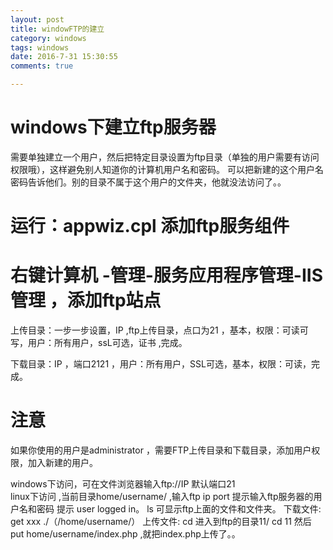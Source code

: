 ```yaml
---
layout: post
title: windowFTP的建立
category: windows 
tags: windows 
date: 2016-7-31 15:30:55
comments: true

---
```


# windows下建立ftp服务器 
需要单独建立一个用户，然后把特定目录设置为ftp目录（单独的用户需要有访问权限哦），这样避免别人知道你的计算机用户名和密码。
可以把新建的这个用户名密码告诉他们。别的目录不属于这个用户的文件夹，他就没法访问了。。

# 运行：appwiz.cpl 添加ftp服务组件

# 右键计算机 -管理-服务应用程序管理-IIS管理 ，添加ftp站点

上传目录：一步一步设置，IP ,ftp上传目录，点口为21  ，基本，权限：可读可写，用户：所有用户，ssL可选，证书 ,完成。

下载目录：IP ，端口2121 ，用户：所有用户，SSL可选，基本，权限：可读，完成。

# 注意
如果你使用的用户是administrator ，需要FTP上传目录和下载目录，添加用户权限，加入新建的用户。


windows下访问，可在文件浏览器输入ftp://IP  默认端口21  
linux下访问 ,当前目录home/username/  ,输入ftp ip port   提示输入ftp服务器的用户名和密码
提示 user logged in。
ls 可显示ftp上面的文件和文件夹。
下载文件: get xxx   ./（/home/username/）
上传文件:  cd 进入到ftp的目录11/  cd 11 
         然后 put  home/username/index.php  ,就把index.php上传了。。
          







